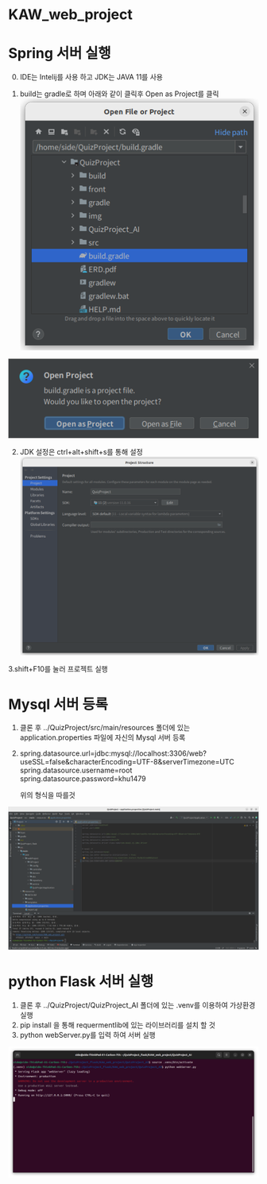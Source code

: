# KAW_web_project

# Spring 서버 실행
0. IDE는 Intelij를 사용 하고 JDK는 JAVA 11를 사용

1. build는 gradle로 하며 아래와 같이 클릭후 Open as Project를 클릭
![ex_screenshot](./img/e3.png)

![ex_screenshot](./img/e4.png)

2. JDK 설정은 ctrl+alt+shift+s를 통해 설정
![ex_screenshot](./img/e5.png)

3.shift+F10를 눌러 프로젝트 실행 


# Mysql 서버 등록

1. 클론 후 ../QuizProject/src/main/resources 폴더에 있는 application.properties 파일에 자신의 Mysql 서버 등록

2. spring.datasource.url=jdbc:mysql://localhost:3306/web?useSSL=false&characterEncoding=UTF-8&serverTimezone=UTC
   spring.datasource.username=root
   spring.datasource.password=khu1479
   
   위의 형식을 따를것
    
![ex_screenshot](./img/e1.png)

# python Flask 서버 실행

1. 클론 후 ../QuizProject/QuizProject_AI 폴더에 있는 .venv를 이용하여 가상환경 실행
2. pip install 을 통해 requermentlib에 있는 라이브러리를 설치 할 것
3. python webServer.py를 입력 하여 서버 실행

![ex_screenshot](./img/e2.png)

